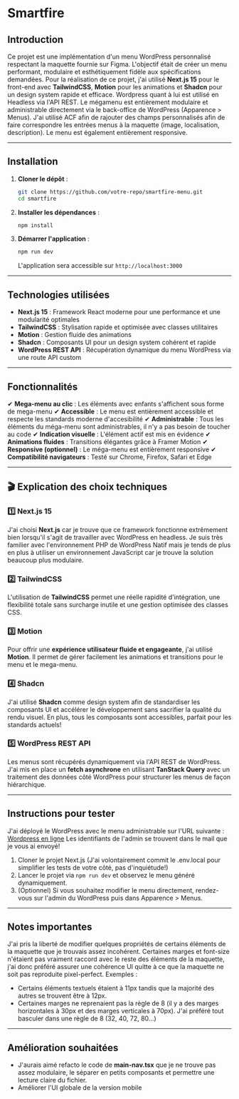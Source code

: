 # Smartfire

## Introduction

Ce projet est une implémentation d'un menu WordPress personnalisé respectant la maquette fournie sur Figma. L'objectif était de créer un menu performant, modulaire et esthétiquement fidèle aux spécifications demandées.
Pour la réalisation de ce projet, j'ai utilisé **Next.js 15** pour le front-end avec **TailwindCSS**, **Motion** pour les animations et **Shadcn** pour un design system rapide et efficace.
Wordpress quant à lui est utilisé en Headless via l'API REST. Le mégamenu est entièrement modulaire et administrable directement via le back-office de WordPress (Apparence > Menus). J'ai utilisé ACF afin de rajouter des champs personnalisés afin de faire correspondre les entrées menus à la maquette (image, localisation, description).
Le menu est également entièrement responsive.

---

## Installation

1. **Cloner le dépôt** :
   ```bash
   git clone https://github.com/votre-repo/smartfire-menu.git
   cd smartfire
   ```
2. **Installer les dépendances** :
   ```bash
   npm install
   ```
3. **Démarrer l'application** :
   ```bash
   npm run dev
   ```
   L'application sera accessible sur `http://localhost:3000`

---

## Technologies utilisées

- **Next.js 15** : Framework React moderne pour une performance et une modularité optimales
- **TailwindCSS** : Stylisation rapide et optimisée avec classes utilitaires
- **Motion** : Gestion fluide des animations
- **Shadcn** : Composants UI pour un design system cohérent et rapide
- **WordPress REST API** : Récupération dynamique du menu WordPress via une route API custom

---

## Fonctionnalités

✔ **Mega-menu au clic** : Les éléments avec enfants s'affichent sous forme de mega-menu
✔ **Accessible** : Le menu est entièrement accessible et respecte les standards moderne d'accesibilité
✔ **Administrable** : Tous les éléments du méga-menu sont administrables, il n'y a pas besoin de toucher au code
✔ **Indication visuelle** : L'élément actif est mis en évidence
✔ **Animations fluides** : Transitions élégantes grâce à Framer Motion
✔ **Responsive (optionnel)** : Le méga-menu est entièrement responsive
✔ **Compatibilité navigateurs** : Testé sur Chrome, Firefox, Safari et Edge

---

## 🎬 Explication des choix techniques

### 1️⃣ Next.js 15

J'ai choisi **Next.js** car je trouve que ce framework fonctionne extrêmement bien lorsqu'il s'agit de travailler avec WordPress en headless. Je suis très familier avec l'environnement PHP de WordPress Natif mais je tends de plus en plus à utiliser un environnement JavaScript car je trouve la solution beaucoup plus modulaire.

### 2️⃣ TailwindCSS

L'utilisation de **TailwindCSS** permet une réelle rapidité d'intégration, une flexibilité totale sans surcharge inutile et une gestion optimisée des classes CSS.

### 3️⃣ Motion

Pour offrir une **expérience utilisateur fluide et engageante**, j'ai utilisé **Motion**. Il permet de gérer facilement les animations et transitions pour le menu et le mega-menu.

### 4️⃣ Shadcn

J'ai utilisé **Shadcn** comme design system afin de standardiser les composants UI et accélérer le développement sans sacrifier la qualité du rendu visuel. En plus, tous les composants sont accessibles, parfait pour les standards actuels!

### 5️⃣ WordPress REST API

Les menus sont récupérés dynamiquement via l'API REST de WordPress. J'ai mis en place un **fetch asynchrone** en utilisant **TanStack Query** avec un traitement des données côté WordPress pour structurer les menus de façon hiérarchique.

---

## Instructions pour tester

J'ai déployé le WordPress avec le menu administrable sur l'URL suivante : [Wordpress en ligne](https://github.com/votre-profil)
Les identifiants de l'admin se trouvent dans le mail que je vous ai envoyé!

1. Cloner le projet Next.js (J'ai volontairement commit le .env.local pour simplifier les tests de votre côté, pas d'inquiétude!)
2. Lancer le projet via `npm run dev` et observez le menu généré dynamiquement.
3. (Optionnel) Si vous souhaitez modifier le menu directement, rendez-vous sur l'admin du WordPress puis dans Apparence > Menus.

---

## Notes importantes

J'ai pris la liberté de modifier quelques propriétés de certains éléments de la maquette que je trouvais assez incohérent. Certaines marges et font-size n'étaient pas vraiment raccord avec le reste des éléments de la maquette, j'ai donc préféré assurer une cohérence UI quitte à ce que la maquette ne soit pas reproduite pixel-perfect.
Exemples :
- Certains éléments textuels étaient à 11px tandis que la majorité des autres se trouvent être à 12px.
- Certaines marges ne reprenaient pas la règle de 8 (il y a des marges horizontales à 30px et des marges verticales à 70px). J'ai préféré tout basculer dans une règle de 8 (32, 40, 72, 80...)

---

## Amélioration souhaitées

- J'aurais aimé refacto le code de **main-nav.tsx** que je ne trouve pas assez modulaire, le séparer en petits composants et permettre une lecture claire du fichier.
- Améliorer l'UI globale de la version mobile
